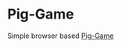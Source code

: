 # Pig-Game
 Simple browser based [Pig-Game](https://en.wikipedia.org/wiki/Pig_(dice_game)#:~:text=Each%20turn%2C%20a,more%20points%20wins.)
